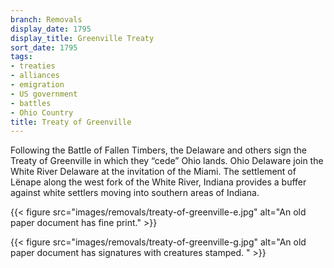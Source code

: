 ```yaml
---
branch: Removals
display_date: 1795
display_title: Greenville Treaty
sort_date: 1795
tags:
- treaties
- alliances
- emigration
- US government
- battles
- Ohio Country
title: Treaty of Greenville
---
```


Following the Battle of Fallen Timbers, the Delaware and others sign the Treaty of Greenville in which they “cede” Ohio lands. Ohio Delaware join the White River Delaware at the invitation of the Miami. The settlement of Lënape along the west fork of the White River, Indiana provides a buffer against white settlers moving into southern areas of Indiana.


{{< figure src="images/removals/treaty-of-greenville-e.jpg" alt="An old paper document has fine print." >}}


{{< figure src="images/removals/treaty-of-greenville-g.jpg" alt="An old paper document has signatures with creatures stamped. " >}}
